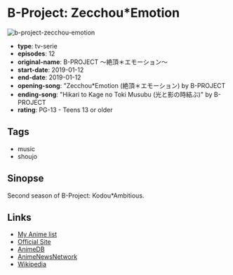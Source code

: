 # B-Project: Zecchou\*Emotion

![b-project-zecchou-emotion](https://cdn.myanimelist.net/images/anime/1368/111378.jpg)

-   **type**: tv-serie
-   **episodes**: 12
-   **original-name**: B-PROJECT ～絶頂＊エモーション～
-   **start-date**: 2019-01-12
-   **end-date**: 2019-01-12
-   **opening-song**: "Zecchou\*Emotion (絶頂＊エモーション) by B-PROJECT
-   **ending-song**: "Hikari to Kage no Toki Musubu (光と影の時結ぶ)" by B-PROJECT
-   **rating**: PG-13 - Teens 13 or older

## Tags

-   music
-   shoujo

## Sinopse

Second season of B-Project: Kodou\*Ambitious.

## Links

-   [My Anime list](https://myanimelist.net/anime/36483/B-Project__ZecchouEmotion)
-   [Official Site](http://www.bpro-anime.com/)
-   [AnimeDB](http://anidb.info/perl-bin/animedb.pl?show=anime&aid=13495)
-   [AnimeNewsNetwork](http://www.animenewsnetwork.com/encyclopedia/anime.php?id=21202)
-   [Wikipedia](https://ja.wikipedia.org/wiki/B-PROJECT)
